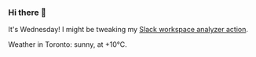 ### Hi there :wave:

It's Wednesday! I might be tweaking my [Slack workspace analyzer action](https://github.com/bewuethr/slack-analyzer).

Weather in Toronto: sunny, at +10°C.
